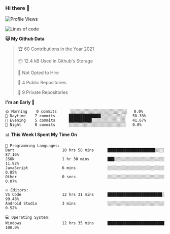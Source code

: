 ### Hi there 👋

<!--
**utkugedik/utkugedik** is a ✨ _special_ ✨ repository because its `README.md` (this file) appears on your GitHub profile.

Here are some ideas to get you started:

- 🔭 I’m currently working on ...
- 🌱 I’m currently learning ...
- 👯 I’m looking to collaborate on ...
- 🤔 I’m looking for help with ...
- 💬 Ask me about ...
- 📫 How to reach me: ...
- 😄 Pronouns: ...
- ⚡ Fun fact: ...
-->

<!--START_SECTION:waka-->
![Profile Views](http://img.shields.io/badge/Profile%20Views-3-blue)

![Lines of code](https://img.shields.io/badge/From%20Hello%20World%20I%27ve%20Written-19307%20lines%20of%20code-blue)

**🐱 My Github Data** 

> 🏆 60 Contributions in the Year 2021
 > 
> 📦 12.4 kB Used in Github's Storage 
 > 
> 🚫 Not Opted to Hire
 > 
> 📜 4 Public Repositories 
 > 
> 🔑 9 Private Repositories  
 > 
**I'm an Early 🐤** 

```text
🌞 Morning    0 commits      ░░░░░░░░░░░░░░░░░░░░░░░░░   0.0% 
🌆 Daytime    7 commits      ██████████████░░░░░░░░░░░   58.33% 
🌃 Evening    5 commits      ██████████░░░░░░░░░░░░░░░   41.67% 
🌙 Night      0 commits      ░░░░░░░░░░░░░░░░░░░░░░░░░   0.0%

```


📊 **This Week I Spent My Time On** 

```text
💬 Programming Languages: 
Dart                     10 hrs 58 mins      █████████████████████░░░░   87.16% 
JSON                     1 hr 30 mins        ███░░░░░░░░░░░░░░░░░░░░░░   11.92% 
JavaScript               6 mins              ░░░░░░░░░░░░░░░░░░░░░░░░░   0.85% 
Other                    0 secs              ░░░░░░░░░░░░░░░░░░░░░░░░░   0.07%

🔥 Editors: 
VS Code                  12 hrs 31 mins      ████████████████████████░   99.48% 
Android Studio           3 mins              ░░░░░░░░░░░░░░░░░░░░░░░░░   0.52%

💻 Operating System: 
Windows                  12 hrs 35 mins      █████████████████████████   100.0%

```


<!--END_SECTION:waka-->

